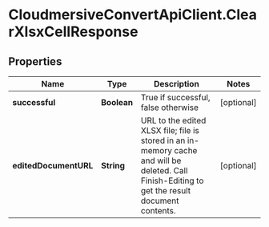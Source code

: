 # CloudmersiveConvertApiClient.ClearXlsxCellResponse

## Properties
Name | Type | Description | Notes
------------ | ------------- | ------------- | -------------
**successful** | **Boolean** | True if successful, false otherwise | [optional] 
**editedDocumentURL** | **String** | URL to the edited XLSX file; file is stored in an in-memory cache and will be deleted.  Call Finish-Editing to get the result document contents. | [optional] 


